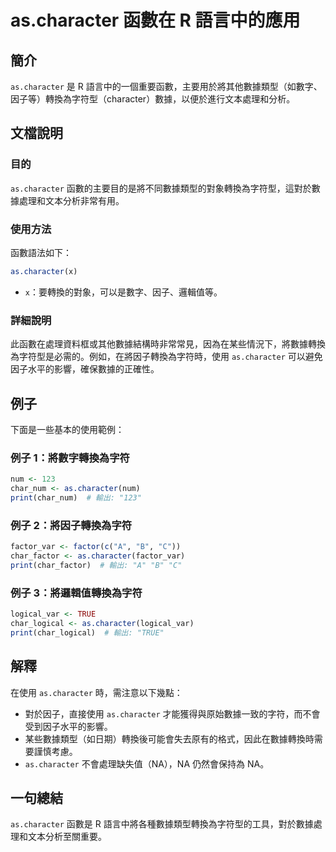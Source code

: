 <!--
Meta Description: # as.character 函數在 R 語言中的應用 ## 簡介 `as.character` 是 R 語言中的一個重要函數，主要用於將其他數據類型（如數字、因子等）轉換為字符型（character）數據，以便於進行文本處理和分析。 ## 文檔說明 ### 目的 `as.character` 函數...
Meta Keywords: character, print, num, 123, char_num
-->

# as.character 函數在 R 語言中的應用

## 簡介
`as.character` 是 R 語言中的一個重要函數，主要用於將其他數據類型（如數字、因子等）轉換為字符型（character）數據，以便於進行文本處理和分析。

## 文檔說明
### 目的
`as.character` 函數的主要目的是將不同數據類型的對象轉換為字符型，這對於數據處理和文本分析非常有用。

### 使用方法
函數語法如下：
```R
as.character(x)
```
- `x`：要轉換的對象，可以是數字、因子、邏輯值等。

### 詳細說明
此函數在處理資料框或其他數據結構時非常常見，因為在某些情況下，將數據轉換為字符型是必需的。例如，在將因子轉換為字符時，使用 `as.character` 可以避免因子水平的影響，確保數據的正確性。

## 例子
下面是一些基本的使用範例：

### 例子 1：將數字轉換為字符
```R
num <- 123
char_num <- as.character(num)
print(char_num)  # 輸出: "123"
```

### 例子 2：將因子轉換為字符
```R
factor_var <- factor(c("A", "B", "C"))
char_factor <- as.character(factor_var)
print(char_factor)  # 輸出: "A" "B" "C"
```

### 例子 3：將邏輯值轉換為字符
```R
logical_var <- TRUE
char_logical <- as.character(logical_var)
print(char_logical)  # 輸出: "TRUE"
```

## 解釋
在使用 `as.character` 時，需注意以下幾點：
- 對於因子，直接使用 `as.character` 才能獲得與原始數據一致的字符，而不會受到因子水平的影響。
- 某些數據類型（如日期）轉換後可能會失去原有的格式，因此在數據轉換時需要謹慎考慮。
- `as.character` 不會處理缺失值（NA），NA 仍然會保持為 NA。

## 一句總結
`as.character` 函數是 R 語言中將各種數據類型轉換為字符型的工具，對於數據處理和文本分析至關重要。